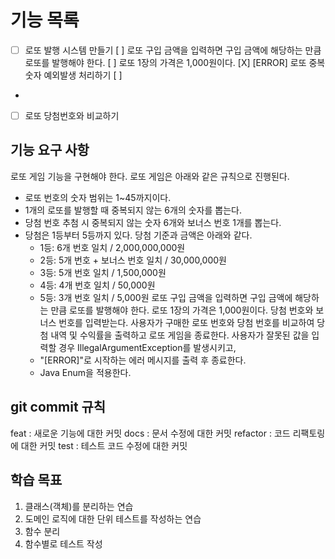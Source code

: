 
# 기능 목록

- [ ] 로또 발행 시스템 만들기
        [ ] 로또 구입 금액을 입력하면 구입 금액에 해당하는 만큼 로또를 발행해야 한다.
        [ ] 로또 1장의 가격은 1,000원이다.
        [X] [ERROR] 로또 중복 숫자 예외발생 처리하기
        [ ] 
- 
- [ ] 로또 당첨번호와 비교하기

 
## 기능 요구 사항

로또 게임 기능을 구현해야 한다. 로또 게임은 아래와 같은 규칙으로 진행된다.

- 로또 번호의 숫자 범위는 1~45까지이다.
- 1개의 로또를 발행할 때 중복되지 않는 6개의 숫자를 뽑는다.
- 당첨 번호 추첨 시 중복되지 않는 숫자 6개와 보너스 번호 1개를 뽑는다.
- 당첨은 1등부터 5등까지 있다. 당첨 기준과 금액은 아래와 같다.
    - 1등: 6개 번호 일치 / 2,000,000,000원
    - 2등: 5개 번호 + 보너스 번호 일치 / 30,000,000원
    - 3등: 5개 번호 일치 / 1,500,000원
    - 4등: 4개 번호 일치 / 50,000원
    - 5등: 3개 번호 일치 / 5,000원
      로또 구입 금액을 입력하면 구입 금액에 해당하는 만큼 로또를 발행해야 한다.
      로또 1장의 가격은 1,000원이다.
      당첨 번호와 보너스 번호를 입력받는다.
      사용자가 구매한 로또 번호와 당첨 번호를 비교하여 당첨 내역 및 수익률을 출력하고 로또 게임을 종료한다.
      사용자가 잘못된 값을 입력할 경우 IllegalArgumentException를 발생시키고,
    - "[ERROR]"로 시작하는 에러 메시지를 출력 후 종료한다.
    - Java Enum을 적용한다.

## git commit 규칙
feat : 새로운 기능에 대한 커밋
docs : 문서 수정에 대한 커밋
refactor :  코드 리팩토링에 대한 커밋
test : 테스트 코드 수정에 대한 커밋

## 학습 목표
1. 클래스(객체)를 분리하는 연습
2. 도메인 로직에 대한 단위 테스트를 작성하는 연습
3. 함수 분리
4. 함수별로 테스트 작성